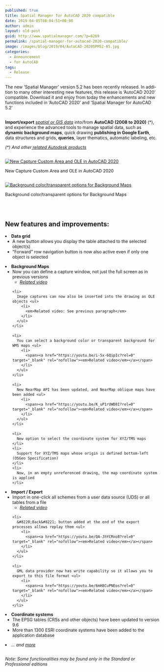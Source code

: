```yaml
---
published: true
title: Spatial Manager for AutoCAD 2020 compatible
date: 2019-04-05T08:04:51+00:00
author: admin
layout: old-post
guid: http://www.spatialmanager.com/?p=6269
permalink: /spatial-manager-for-autocad-2020-compatible/
image: /images/blog/2019/04/AutoCAD-2020SPM52-85.jpg
categories:
  - Announcement
  - for AutoCAD
tags:
  - Release
---
```

<p>
  The n<span lang="en">ew ‘Spatial Manager’ version 5.2 has been recently released. In addition to many other interesting new features, this release is ‘AutoCAD 2020’ compatible. Download it and enjoy from today the enhancements and new functions included in &#8216;AutoCAD 2020&#8217; and &#8216;Spatial Manager for AutoCAD 5.2&#8217;</span>
</p>

<!--more-->

## 

<p>
  <strong>Import/export</strong> <em><span><span><a href="http://wiki.spatialmanager.com/index.php/Spatial_Manager™_for_AutoCAD_-_FAQs:_Providers" target="_blank" rel="nofollow">spatial or GIS data</a></span></span></em> into/from <strong>AutoCAD (2008 to 2020)</strong> (*), and experience the advanced tools to manage spatial data, such as <strong>dynamic background maps</strong>, quick drawing <strong>publishing in Google Earth</strong>, data structures and grids, <strong>queries</strong>, layer thematics, automatic labeling, etc.
</p>

<p>
  <em>(*) And other<span><a href="http://wiki.spatialmanager.com/index.php/Spatial_Manager%E2%84%A2_for_AutoCAD_-_FAQs:_Compatible_AutoCAD_applications" target="_blank" rel="nofollow"> related Autodesk products</a></span></em>
</p>

<h2>
</h2>

<div>
  <a href="/images/blog/2019/04/AC2020SPM52-CaptureOLE.png" target="_blank" rel="nofollow"><img src="/images/blog/2019/04/AC2020SPM52-CaptureOLE-1024x576.png" alt="New Capture Custom Area and OLE in AutoCAD 2020" width="625" height="352" srcset="/images/blog/2019/04/AC2020SPM52-CaptureOLE-1024x576.png 1024w, /images/blog/2019/04/AC2020SPM52-CaptureOLE-300x169.png 300w, /images/blog/2019/04/AC2020SPM52-CaptureOLE-768x432.png 768w, /images/blog/2019/04/AC2020SPM52-CaptureOLE-624x351.png 624w, /images/blog/2019/04/AC2020SPM52-CaptureOLE.png 1280w" sizes="(max-width: 625px) 100vw, 625px" /></a>
  
  <p>
    New Capture Custom Area and OLE in AutoCAD 2020
  </p>
</div>

<h2>
</h2>

<div>
  <a href="/images/blog/2019/04/AC2020SPM52-BGColorBGMaps.png" target="_blank" rel="nofollow"><img src="/images/blog/2019/04/AC2020SPM52-BGColorBGMaps-1024x576.png" alt="Background color/transparent options for Background Maps" width="625" height="352" srcset="/images/blog/2019/04/AC2020SPM52-BGColorBGMaps-1024x576.png 1024w, /images/blog/2019/04/AC2020SPM52-BGColorBGMaps-300x169.png 300w, /images/blog/2019/04/AC2020SPM52-BGColorBGMaps-768x432.png 768w, /images/blog/2019/04/AC2020SPM52-BGColorBGMaps-624x351.png 624w, /images/blog/2019/04/AC2020SPM52-BGColorBGMaps.png 1280w" sizes="(max-width: 625px) 100vw, 625px" /></a>
  
  <p>
    Background color/transparent options for Background Maps
  </p>
</div>

## 

&nbsp;

## 

<h2>
  <span>New features and improvements:</span>
</h2>

<li>
  <span><strong>Data grid</strong></span> <ul>
    <li>
      A new button allows you display the table attached to the selected object(s)
    </li>
    <li>
      &#8220;Forward&#8221; row navigation button is now also active even if only one object is selected
    </li>
  </ul>
</li>

<li>
  <strong><span>Background Maps</span></strong> <ul>
    <li>
      Now you can define a capture window, not just the full screen as in previous versions <ul>
        <li>
          <span><a href="https://youtu.be/ovgiZP9VSFU?rel=0" target="_blank" rel="nofollow"><em>Related video</em></a></span>
        </li>
      </ul>
    </li>
    
    <li>
      Image captures can now also be inserted into the drawing as OLE objects <ul>
        <li>
          <em>Related video: See previous paragraph</em>
        </li>
      </ul>
    </li>
    
    <li>
      You can select a background color or transparent background for WMS maps <ul>
        <li>
          <span><a href="https://youtu.be/i-5x-6QipIc?rel=0" target="_blank" rel="nofollow"><em>Related video</em></a></span>
        </li>
      </ul>
    </li>
    
    <li>
      New NearMap API has been updated, and NearMap oblique maps have been added <ul>
        <li>
          <span><a href="https://youtu.be/K_uP1rUWD8I?rel=0" target="_blank" rel="nofollow"><em>Related video</em></a></span>
        </li>
      </ul>
    </li>
    
    <li>
      New option to select the coordinate system for XYZ/TMS maps
    </li>
    <li>
      Support for XYZ/TMS maps whose origin is defined bottom-left (OSGeo Specification)
    </li>
    <li>
      Now, in an empty unreferenced drawing, the map coordinate system is applied
    </li>
  </ul>
</li>

<li>
  <span><strong>Import / Export</strong></span> <ul>
    <li>
      Import in one-click all schemes from a user data source (UDS) or all tables from a file <ul>
        <li>
          <span><a href="https://youtu.be/ELLN_nnYZZE?rel=0" target="_blank" rel="nofollow"><em>Related video</em></a></span>
        </li>
      </ul>
    </li>
    
    <li>
      &#8220;Back&#8221; button added at the end of the export processes allows replay them <ul>
        <li>
          <span><a href="https://youtu.be/QA-JhYCRno8?rel=0" target="_blank" rel="nofollow"><em>Related video</em></a></span>
        </li>
      </ul>
    </li>
    
    <li>
      GML data provider now has write capability so it allows you to export to this file format <ul>
        <li>
          <span><a href="https://youtu.be/6mH8CuPNEos?rel=0" target="_blank" rel="nofollow"><em>Related video</em></a></span>
        </li>
      </ul>
    </li>
  </ul>
</li>

<li>
  <span><strong>Coordinate systems</strong></span> <ul>
    <li>
      The EPSG tables (CRSs and other objects) have been updated to version 9.6
    </li>
    <li>
      More than 1300 ESRI coordinate systems have been added to the application database
    </li>
  </ul>
</li>

<li>
  <em>&#8230; and <span><span><a href="http://wiki.spatialmanager.com/index.php/Spatial_Manager%E2%84%A2_for_AutoCAD_Changelog" target="_blank" rel="nofollow">more</a></span></span></em>
</li>

<h2>
</h2>

###### _Note: Some functionalities may be found only in the Standard or Professional editions_